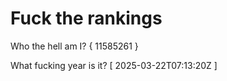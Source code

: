 # Fuck the rankings

Who the hell am I?
{ 11585261 }

What fucking year is it?
[ 2025-03-22T07:13:20Z ]
